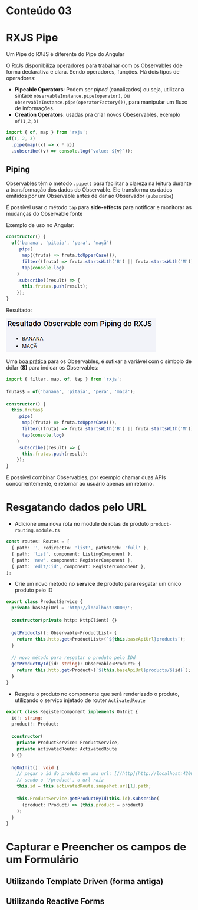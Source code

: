 <h1> Conteúdo 03 </h1>

# RXJS Pipe

Um Pipe do RXJS é diferente do Pipe do Angular

O RxJs disponibiliza operadores para trabalhar com os Observables dde forma declarativa e clara. Sendo operadores, funções. Há dois tipos de operadores:

- **Pipeable Operators**: Podem ser *piped* (canalizados) ou seja, utilizar a sintaxe `observableInstance.pipe(operator)`, ou `observableInstance.pipe(operatorFactory())`, para manipular um fluxo de informações.
- **Creation Operators**: usadas pra criar novos Obeservables, exemplo `of(1,2,3)`

```ts
import { of, map } from 'rxjs';
of(1, 2, 3)
  .pipe(map((x) => x * x))
  .subscribe((v) => console.log(`value: ${v}`));
```

## Piping

Observables têm o método `.pipe()` para facilitar a clareza na leitura durante a transformação dos dados do Observable. Ele transforma os dados emitidos por um Observable antes de dar ao Observador (`subscribe`)

É possível usar o método `tap` para **side-effects** para notificar e monitorar as mudanças do Observable fonte

Exemplo de uso no Angular:

```ts
constructor() {
  of('banana', 'pitaia', 'pera', 'maçã')
    .pipe(
      map((fruta) => fruta.toUpperCase()),
      filter((fruta) => fruta.startsWith('B') || fruta.startsWith('M')),
      tap(console.log)
    )
    .subscribe((result) => {
      this.frutas.push(result);
    });
}
```

Resultado:

![Resultado do Código do Observable com Piping](../assets/example-pipe-rxjs.PNG)

Uma [boa prática](https://angular.io/guide/rx-library#naming-conventions-for-observables) para os Observables, é sufixar a variável com o símbolo de dólar **($)** para indicar os Observables:

```ts
import { filter, map, of, tap } from 'rxjs';

frutas$ = of('banana', 'pitaia', 'pera', 'maçã');

constructor() {
  this.frutas$
    .pipe(
      map((fruta) => fruta.toUpperCase()),
      filter((fruta) => fruta.startsWith('B') || fruta.startsWith('M')),
      tap(console.log)
    )
    .subscribe((result) => {
      this.frutas.push(result);
    });
}
```

É possível combinar Observables, por exemplo chamar duas APIs concorrentemente, e retornar ao usuário apenas um retorno.

# Resgatando dados pelo URL

- Adicione uma nova rota no module de rotas de produto `product-routing.module.ts`

```ts
const routes: Routes = [
  { path: '', redirectTo: 'list', pathMatch: 'full' },
  { path: 'list', component: ListingComponent },
  { path: 'new', component: RegisterComponent },
  { path: 'edit/:id', component: RegisterComponent },
];
```

- Crie um novo método no **service** de produto para resgatar um único produto pelo ID

```ts
export class ProductService {
  private baseApiUrl = 'http://localhost:3000/';

  constructor(private http: HttpClient) {}

  getProducts(): Observable<ProductList> {
    return this.http.get<ProductList>(`${this.baseApiUrl}products`);
  }

  // novo método para resgatar o produto pelo IDd
  getProductById(id: string): Observable<Product> {
    return this.http.get<Product>(`${this.baseApiUrl}products/${id}`);
  }
}
```

- Resgate o produto no componente que será renderizado o produto, utilizando o serviço injetado de router `ActivatedRoute`

```ts
export class RegisterComponent implements OnInit {
  id!: string;
  product!: Product;

  constructor(
    private ProductService: ProductService,
    private activatedRoute: ActivatedRoute
  ) {}

  ngOnInit(): void {
    // pegar o id do produto em uma url: [//http](http://localhost:4200/product/edit/1)
    // sendo o '/product', o url raiz
    this.id = this.activatedRoute.snapshot.url[1].path;

    this.ProductService.getProductById(this.id).subscribe(
      (product: Product) => (this.product = product)
    );
  }
}
```

# Capturar e Preencher os campos de um Formulário

## Utilizando Template Driven (forma antiga)

## Utilizando Reactive Forms
